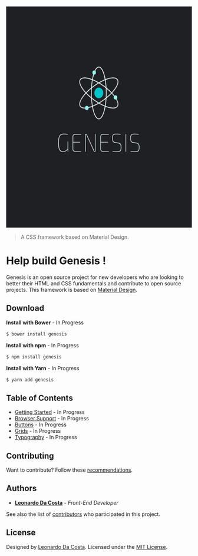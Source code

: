<a align="center" href="https://github.com/costaleonardo/css-genesis-framework"><img width="100%" height="600px" src="https://github.com/costaleonardo/css-genesis-framework/blob/master/.github/images/genesis-logo.png" alt="Genesis - A CSS framework"></a>

> A CSS framework based on Material Design.

# Help build Genesis !

Genesis is an open source project for new developers who are looking to better their HTML and CSS fundamentals and contribute to open source projects. This framework is based on [Material Design](https://material.io/design/).

## Download

**Install with Bower** - In Progress

```sh
$ bower install genesis
```

**Install with npm** - In Progress

```sh
$ npm install genesis
```

**Install with Yarn** - In Progress

```sh
$ yarn add genesis
```

## Table of Contents

- [Getting Started]() - In Progress
- [Browser Support]() - In Progress
- [Buttons]() - In Progress
- [Grids]() - In Progress
- [Typography]() - In Progress

<!-- - [Alerts]() - In Progress -->
<!-- - [Badge]() - In Progress -->
<!-- - [Breadcrumb]() - In Progress -->
<!-- - [Card]() - In Progress -->
<!-- - [Forms]() - In Progress -->
<!-- - [Jumbotron]() - In Progress -->
<!-- - [Nav]() - In Progress -->
<!-- - [Pagination]() - In Progress -->
<!-- - [Utilities]() - In Progress -->

## Contributing

Want to contribute? Follow these [recommendations](https://github.com/costaleonardo/css-genesis-framework/blob/master/.github/contributing.md).

## Authors

* [**Leonardo Da Costa**](https://costaleonardo.github.io/) - *Front-End Developer*

See also the list of [contributors](https://github.com/costaleonardo/css-genesis-framework/graphs/contributors) who participated in this project.

## License

Designed by [Leonardo Da Costa](https://costaleonardo.github.io/). Licensed under the [MIT License](https://opensource.org/licenses/MIT).

<!-- Check out the new logo that I created on <a href="http://logomakr.com" title="Logo Makr">LogoMakr.com</a> https://logomakr.com/7fulei -->
